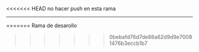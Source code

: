 <<<<<<< HEAD
no hacer push en esta rama

---


=======
Rama de desarollo
>>>>>>> 0bebafd76d7de88a62d9d9e70081476b3eccb1b7
